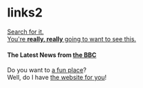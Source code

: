 # links2  
[Search for it.](www.google.com)  
[You're **really, really** going to want to see this.](www.dailykitten.com)  
#### The Latest News from [the BBC](www.bbc.com/news)  

Do you want to [a fun place][a fun place]?  
Well, do I have [the website for you][another fun place]!  

[a fun place]: www.zombo.com
[another fun place]: www.stumbleupon.com 
